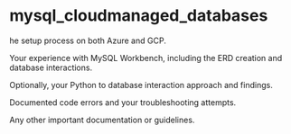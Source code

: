 # mysql_cloudmanaged_databases

he setup process on both Azure and GCP.

Your experience with MySQL Workbench, including the ERD creation and database interactions.

Optionally, your Python to database interaction approach and findings.

Documented code errors and your troubleshooting attempts.

Any other important documentation or guidelines.
